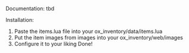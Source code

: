 Documentation: tbd

Installation:

1. Paste the items.lua file into your ox_inventory/data/items.lua
2. Put the item images from images into your ox_inventory/web/images
3. Configure it to your liking
Done!